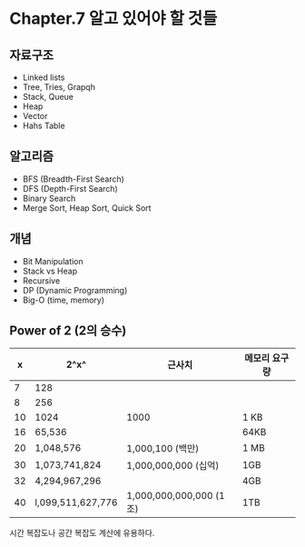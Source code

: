 # Chapter.7 알고 있어야 할 것들


## 자료구조
- Linked lists
- Tree, Tries, Grapqh
- Stack, Queue
- Heap
- Vector
- Hahs Table

## 알고리즘
- BFS (Breadth-First Search)
- DFS (Depth-First Search)
- Binary Search
- Merge Sort, Heap Sort, Quick Sort

## 개념
- Bit Manipulation
- Stack vs Heap
- Recursive
- DP (Dynamic Programming)
- Big-O (time, memory)


## Power of 2 (2의 승수)

| x | 2^x^ | 근사치  | 메모리 요구량  |
|---|------|---|---|
| 7  |  128    |   |   |
| 8  |  256    |   |   |
| 10  | 1024     | 1000   | 1 KB   |
| 16  | 65,536     |   | 64KB   |
| 20  | 1,048,576     | 1,000,100 (백만)  | 1 MB   |
| 30  | 1,073,741,824     | 1,000,000,000 (십억)  | 1GB   |
| 32  | 4,294,967,296      |   |4GB    |
| 40  | l,099,511,627,776      | 1,000,000,000,000 (1조)  | 1TB   |

시간 복잡도나 공간 복잡도 계산에 유용하다.